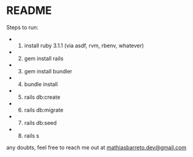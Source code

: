 # README

Steps to run:


- 1. install ruby 3.1.1 (via asdf, rvm, rbenv, whatever)
- 2. gem install rails
- 3. gem install bundler
- 4. bundle install
- 5. rails db:create
- 6. rails db:migrate
- 7. rails db:seed
- 8. rails s

any doubts, feel free to reach me out at mathiasbarreto.dev@gmail.com
